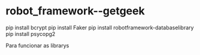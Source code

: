 # robot_framework--getgeek

pip install bcrypt
pip install Faker
pip install robotframework-databaselibrary
pip install psycopg2


Para funcionar as librarys 